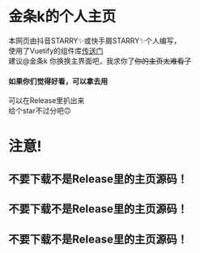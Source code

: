 # 金条k的个人主页
本网页由抖音STARRY✨或快手屑STARRY✨个人编写，     
使用了Vuetify的组件库[传送门](https://vuetifyjs.com/zh-Hans/)     
建议@金条k 你换换主界面吧，我求你了~~你的主页太难看了~~       
#### 如果你们觉得好看，可以拿去用       
可以在Release里扒出来     
给个star不过分吧🙃     
# 注意!     
## 不要下载不是Release里的主页源码！     
## 不要下载不是Release里的主页源码！     
## 不要下载不是Release里的主页源码！     
